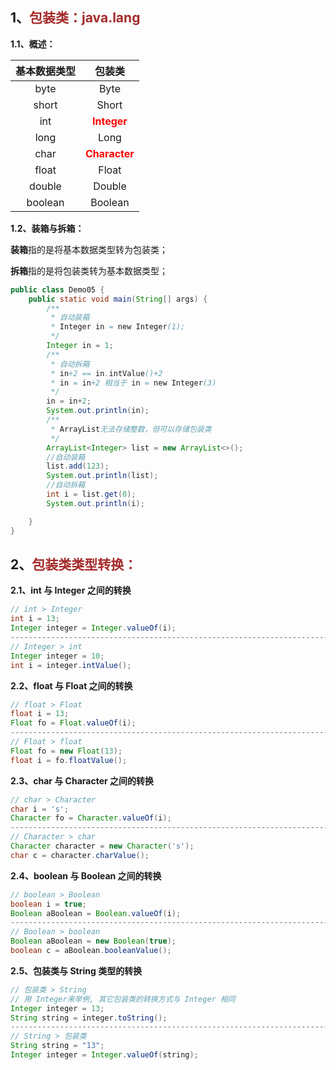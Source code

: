 ## 1、<span style='color:brown'>**包装类：java.lang**</span>

**1.1、概述：**

| 基本数据类型 |                    包装类                    |
| :----------: | :------------------------------------------: |
|     byte     |                     Byte                     |
|    short     |                    Short                     |
|     int      |  <span style='color:red'>**Integer**</span>  |
|     long     |                     Long                     |
|     char     | <span style='color:red'>**Character**</span> |
|    float     |                    Float                     |
|    double    |                    Double                    |
|   boolean    |                   Boolean                    |

**1.2、装箱与拆箱：**

**装箱**指的是将基本数据类型转为包装类；

**拆箱**指的是将包装类转为基本数据类型；

```java
public class Demo05 {
    public static void main(String[] args) {
        /**
         * 自动装箱
         * Integer in = new Integer(1);
         */
        Integer in = 1;
        /**
         * 自动拆箱
         * in+2 == in.intValue()+2
         * in = in+2 相当于 in = new Integer(3)
         */
        in = in+2;
        System.out.println(in);
        /**
         * ArrayList无法存储整数，但可以存储包装类
         */
        ArrayList<Integer> list = new ArrayList<>();
        //自动装箱
        list.add(123);
        System.out.println(list);
        //自动拆箱
        int i = list.get(0);
        System.out.println(i);

    }
}
```


## 2、<span style="color:brown">包装类类型转换：</span>

**2.1、int 与 Integer 之间的转换**

```java
// int > Integer
int i = 13;
Integer integer = Integer.valueOf(i);
------------------------------------------------------------------------------------------------------------
// Integer > int
Integer integer = 10;
int i = integer.intValue();
```

**2.2、float 与 Float 之间的转换**

```java
// float > Float
float i = 13;
Float fo = Float.valueOf(i);
------------------------------------------------------------------------------------------------------------
// Float > float
Float fo = new Float(13);
float i = fo.floatValue();
```

**2.3、char 与 Character 之间的转换**

```java
// char > Character
char i = 's';
Character fo = Character.valueOf(i);
------------------------------------------------------------------------------------------------------------
// Character > char
Character character = new Character('s');
char c = character.charValue();
```

**2.4、boolean 与 Boolean 之间的转换**

```java
// boolean > Boolean
boolean i = true;
Boolean aBoolean = Boolean.valueOf(i);
------------------------------------------------------------------------------------------------------------
// Boolean > boolean
Boolean aBoolean = new Boolean(true);
boolean c = aBoolean.booleanValue();
```

**2.5、包装类与 String 类型的转换**

```java
// 包装类 > String 
// 用 Integer来举例, 其它包装类的转换方式与 Integer 相同
Integer integer = 13;
String string = integer.toString();
------------------------------------------------------------------------------------------------------------
// String > 包装类
String string = "13";
Integer integer = Integer.valueOf(string);
```

